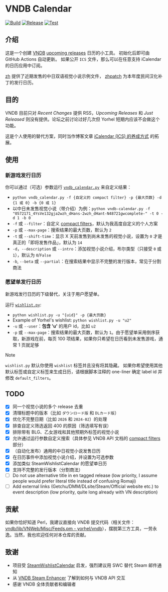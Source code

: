 # VNDB Calendar

[![Build](https://github.com/Vinfall/VNDB-Calendar/actions/workflows/custom.yml/badge.svg)](https://github.com/Vinfall/VNDB-Calendar/actions/workflows/custom.yml) [![Release](https://github.com/Vinfall/VNDB-Calendar/actions/workflows/release.yml/badge.svg)](https://github.com/Vinfall/VNDB-Calendar/actions/workflows/release.yml) [![Test](https://github.com/Vinfall/VNDB-Calendar/actions/workflows/test.yml/badge.svg)](https://github.com/Vinfall/VNDB-Calendar/actions/workflows/test.yml)

## 介绍

这是一个创建 [VNDB](https://vndb.org) [upcoming releases](https://vndb.org/r?f=01731;o=a;s=released) 日历的小工具。
初始化后即可由 GitHub Actions 自动更新。
如果公开 `ICS` 文件，那么可以在任意支持 iCalendar 的日历应用中订阅。

[zh](https://github.com/Vinfall/VNDB-Calendar/releases/download/zh/vndb-calendar.ics) 提供了近期发售的中日双语视觉小说示例文件，
[zhpatch](https://github.com/Vinfall/VNDB-Calendar/releases/download/zhpatch/vndb-calendar.ics) 为本年度民间汉化补丁的发行日历。

## 目的

VNDB 目前只对 *Recent Changes* 提供 RSS，*Upcoming Releases* 和 *Just Released* 则没有提供。论坛之前讨论过好几次但 Yorhel 短期内应该不会做这个功能。

这是个人使用的替代方案，同时当作博客文章 [iCalendar (ICS) 的养成方式](https://blog.vinfall.com/posts/2023/12/ics/) 的拓展。

## 使用

### 新游戏发行日历

你可以通过（可选）参数运行 [`vndb_calendar.py`](vndb_calendar.py) 来自定义结果：
- `python vndb_calendar.py -f {自定义的 compact filter} -p {最大页数} -d {1 或 0} -b {0 或 1}`
- 以中日未发售视觉小说（带介绍）为例：`python vndb-calendar.py -f "0572171_4YsVe132gja2wzh_dHans-2wzh_dHant-N48721gwcomplete-" -t 0 -d 1 -b 0`
- `-f` 或 `--filter`：自定义 [compact filters](https://api.vndb.org/kana#filters)，默认为我高度自定义的个人方案
- `-p` 或 `--max-page`：搜索结果的最大页数，默认为 `2`
- `-t` 或 `--shift-time`：显示 X 天前发售到尚未发售的视觉小说，设置为 `0` 才是真正的「即将发售作品」，默认为 `14`
- `-d`，`--description` 或 `--intro`：添加视觉小说介绍，布尔类型（只接受 `0` 或 `1`），默认为 `0`/`False`
- `-b`, `--beta` 或 `--partial`：在搜索结果中显示不完整的发行版本，常见于分割商法

### 愿望单发行日历

新游戏发行日历的下级替代，关注于用户愿望单。

运行 [`wishlist.py`](wishlist.py):
- `python wishlist.py -u "{uid}" -p {最大页数}`
- Example of Yorhel's wishlist: `python wishlist.py -u "u2"`
- `-u` 或 `--user`：**包含 'u'** 的用户 id，比如 `u2`
- `-p` 或 `--max-page`：搜索结果的最大页数，默认为 `1`。由于愿望单采用倒序获取，新游戏在前，每页 100 项结果，如果你只希望在日历看到未发售游戏，通常 1 页就足够

> [!NOTE]
> `wishlist.py` 默认你使用 `wishlist` 标签并且没有将其隐藏。
> 如果你希望使用其他默认标签或自定义标签来生成日历，请根据脚本注释的 one-liner 确定 label id 并修改 `default_filters`。

## TODO

- [x] 同一个视觉小说的多个 release 去重
- [x] 清理标题中的版本（比如 `ダウンロード版` 和 `DLカード版`）
- [x] 优化不完整日期（比如 `2026` 和 `2024-02`）的处理
- [x] 排查自定义筛选返回 400 的原因（筛选填写有误）
- [x] 排除带有 BLG、乙女游戏和其他预期外标签的视觉小说
- [x] 允许通过运行参数自定义搜索（具体参见 VNDB API 文档的 [compact filters](https://api.vndb.org/kana#filters) 部分）
- [x] （自动化发布）通用的中日视觉小说发售日历
- [x] 在日历事件中添加视觉小说介绍，并设置为可选参数
- [x] 添加类似 SteamWishlistCalendar 的愿望单日历
- [x] 支持不完整的发行版本（分割商法）
- [ ] Do not use alternative title in en tagged release (low priority, I assume people would prefer literal title instead of confusing Romaji)
- [ ] Add external links (Getchu/DMM/DLsite/Steam/Official website etc.) to event description (low priority, quite long already with VN description)

## 贡献

如果你恰好知道 Perl，我建议直接向 VNDB 提交代码（相关文件：[vndb/lib/VNWeb/Misc/Feeds.pm - yorhel/vndb](https://code.blicky.net/yorhel/vndb/src/branch/master/lib/VNWeb/Misc/Feeds.pm)），摆脱第三方工具，一劳永逸。当然，我也欢迎任何对本仓库的贡献。

## 致谢

- 项目受 [SteamWishlistCalendar](https://github.com/icue/SteamWishlistCalendar) 启发，强烈建议用 SWC 替代 Steam 邮件通知
- 从 [VNDB Steam Enhancer](https://greasyfork.org/en/scripts/456166-vndb-steam-enhancer/code) 了解到如何与 VNDB API 交互
- 感谢 VNDB 全体贡献者和编辑者

